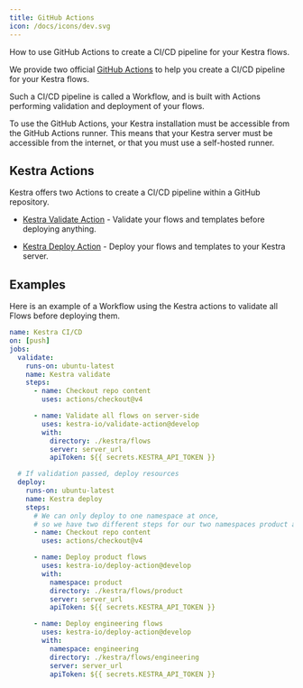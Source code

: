 ```yaml
---
title: GitHub Actions
icon: /docs/icons/dev.svg
---
```


How to use GitHub Actions to create a CI/CD pipeline for your Kestra flows.

We provide two official [GitHub Actions](https://github.com/features/actions) to help you create a CI/CD pipeline for your Kestra flows.

Such a CI/CD pipeline is called a Workflow, and is built with Actions performing validation and deployment of your flows.

To use the GitHub Actions, your Kestra installation must be accessible from the GitHub Actions runner. This means that your Kestra server must be accessible from the internet, or that you must use a self-hosted runner.

## Kestra Actions

Kestra offers two Actions to create a CI/CD pipeline within a GitHub repository.

* [Kestra Validate Action](https://github.com/marketplace/actions/kestra-validate-action) - Validate your flows and templates before deploying anything.

* [Kestra Deploy Action](https://github.com/marketplace/actions/kestra-deploy-action) - Deploy your flows and templates to your Kestra server.

## Examples

Here is an example of a Workflow using the Kestra actions to validate all Flows before deploying them.

```yaml
name: Kestra CI/CD
on: [push]
jobs:
  validate:
    runs-on: ubuntu-latest
    name: Kestra validate
    steps:
      - name: Checkout repo content
        uses: actions/checkout@v4

      - name: Validate all flows on server-side
        uses: kestra-io/validate-action@develop
        with:
          directory: ./kestra/flows
          server: server_url
          apiToken: ${{ secrets.KESTRA_API_TOKEN }}

  # If validation passed, deploy resources
  deploy:
    runs-on: ubuntu-latest
    name: Kestra deploy
    steps:
      # We can only deploy to one namespace at once,
      # so we have two different steps for our two namespaces product and engineering
      - name: Checkout repo content
        uses: actions/checkout@v4

      - name: Deploy product flows
        uses: kestra-io/deploy-action@develop
        with:
          namespace: product
          directory: ./kestra/flows/product
          server: server_url
          apiToken: ${{ secrets.KESTRA_API_TOKEN }}

      - name: Deploy engineering flows
        uses: kestra-io/deploy-action@develop
        with:
          namespace: engineering
          directory: ./kestra/flows/engineering
          server: server_url
          apiToken: ${{ secrets.KESTRA_API_TOKEN }}
```

